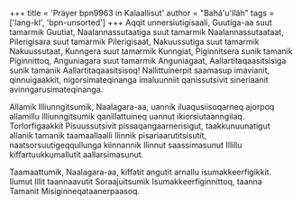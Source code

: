 +++
title = 'Prayer bpn9963 in Kalaallisut'
author = "Bahá'u'lláh"
tags = ['lang-kl', 'bpn-unsorted']
+++
Aqqit unnersiutigisaali, Guutiga-aa suut tamarmik Guutiat, Naalannassutaatiga suut tamarmik Naalannassutaataat, Pilerigisara suut tamarmik Pilerigisaat, Nakuussutiga suut tamarmik Nakuussutaat, Kunngera suut tamarmik Kunngiat, Piginnitsera sunik tamanik Piginnittoq, Anguniagara suut tamarmik Anguniagaat, Aallartitaqaasitsisiga sunik tamanik Aallartitaqaasitsisoq! Nallittuinerpit saamasup imavianit, qinnuigaakkit, nigorsimateqinanga imaluunniit qanissutsivit sineriaanit avinngarusimateqinanga. 

Allamik Illiunngitsumik, Naalagara-aa, uannik iluaqusiisoqarneq ajorpoq allamillu Illiunngitsumik qanillattuineq uannut ikiorsiutaanngilaq. Torlorfigaakkit Pisuussutsivit pissaqangaarnerisigut, taakkunuunatigut allanik tamanik taamaallaalli Ilinnik pisariaarutitsisutit, naatsorsuutigeqqullunga kiinnannik Ilinnut saassimasunut Illillu kiffartuukkumallutit aallarsimasunut. 

Taamaattumik, Naalagara-aa, kiffatit angutit arnallu isumakkeerfigikkit. Ilumut Illit taannaavutit Soraajuitsumik Isumakkeerfiginnittoq, taanna Tamanit Misiginneqataanerpaasoq.
